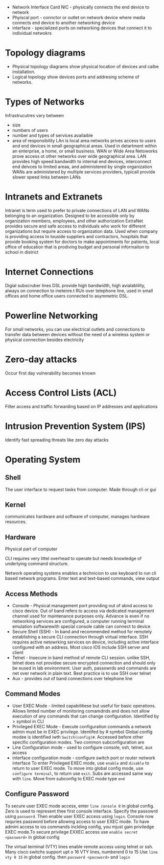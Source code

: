 * Network Interface Card NIC - physically connects the end device to network
* Phyiscal port - connctor or outlet on network device where media connects end device to another networking device
* interface - specialized ports on networking devices that connect it to individual netwokrs
# Topology diagrams
* Physical topology diagrams show physical location of devices and calbe installation.
* Logical topology show devices ports and addresing scheme of networks.
# Types of Networks
Infrastrucutres vary between 
* size
* numbers of users
* number and types of services availaible
* area of responsibility
LAn is local area networks prives access to users and end devices in small geographical areas. Used in detartment within an enterprise, a home, or small business. WAN or Wide Area Netoworks prove access ot other networks over wide geographical area.
LAN provides high speed bandwidth to internal end devices, interconnect end deivces to limited areaa, and administered by single organization
WANs are administered by multiple services providers, typicall provide slower speed links between LANs

# Intranets and Extranets
Intranet is term used to prefer to private connections of LAN and WANs belonging to an organization.  Designed to be accessible only by organization members, employees, and other authorization
ExtraNet provides secure and safe access to individuals who work for different organizations but require access to organization data. Used when company is providing access to touside suppliers and contractors, hospitals that provide booking system for doctors to make appointments for patients, local office of education that is prodiving budget and personal informaiton to school in district
# Internet Connections
Digial subscruber lines DSL provide high bandwidth, high avialablility, always on connection  to inetenre.t RUn over telephone line, used in small offices and home office users connected to asymmetric DSL.

# Powerline Networking
For small networks, you can use electrical outlets and connections to transfer data between devices without the need of a wireless system or physical connection besides electricity

# Zero-day attacks
Occur first day vulnerability becomes known
# Access Control Lists (ACL)
Filter access and traffic forwarding based on IP addresses and applications
# Intrusion Prevention System (IPS)
Identify fast spreading threats like zero day attacks

# Operating System
## Shell
The user interface to request tasks from computer. Made through cli or gui
## Kernel
communicates hardware and software of computer, manages hardware resources.
## Hardware
Physical part of computer

CLI requires very littel overhead to operate but needs knowledge of underlying command structure.

Network operating systems enables a technicion to use keyboard to run cli based network programs. Enter text and text-based commands, view output

## Access Methods
* Console - Physical management port providing out of abnd access to cisco device. Out of band refers to access via dedicated management channel used for maintenance purposes only. Advance is even if no networking services are configured, a computer running terminal emulation softwarewith special console cable can connect to device
* Secure Shell (SSH) - In band and recommended method for remotely establishing a secure CLI connection through virtual interface. SSH requires active netowrking services on device, including active interface configured with an address. Most cisco IOS include SSH server and client
* Telnet - Insecure in band method of remote CLI session. unlike SSH, telnet does not providee secure encrypted connection and should only be eused in lab environment. User auth, passowrds and commands are net over network in plain text. Best practice is to use SSH over telnet
* Aux - provides out of band connections over telephone line
##  Command Modes
* User EXEC Mode - limited capabilitiese but useful for basic operations. Allows limted number of monitoring comamdnds and does not allow execution of any commands that can change configuration.  Identified by > symbol in CLI
* Privileged EXEC Mode - Execute configuration commands a network admin must be in EXEC privilege. Identifed by # symbol
Global config modee is identified iwth `Switch(config)#`. Accessed before other specific configuration modes. Two common subconfiguration are 
* Line Configuration mode - used to configure console, ssh, telnet, aux access
* interface configuration mode - configure switch port or router network interface
To enter Privileged EXEC mode, use `enable` and `disable` to return to user EXEC mode. To move into global config mode, use `configure terminal`, to return use `exit`. Subs are accessed same way with `line`.
Move from subconfig to EXEC mode type `end`
## Configure Password
To secure user EXEC mode access, enter `line console 0` in global config. Zero is used to represent thee first console interface. Specify the passowrd using `password`. Then enable user EXEC access using `login`. Console now requries password before allowing access to user EXEC mode. To have admini access to ios commands inclding config, you mjust gain priviledge EXEC mode.To secure privilege EXXEC access use `enable secret <password>` in global config

The virtual terminal (VTY) lines enable remote access using telnet or ssh. Many cisco switchs support upt o 16 VTY lines, numbererd 0 to 15
Use `line vty 0 15` in global config. then `password <password>` and `login`
